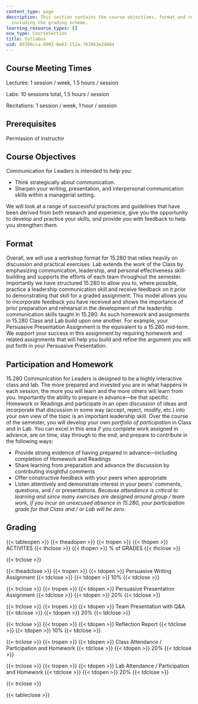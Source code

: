 ```yaml
---
content_type: page
description: This section contains the course objectives, format and requirements,
  including the grading scheme.
learning_resource_types: []
ocw_type: CourseSection
title: Syllabus
uid: 0d396cca-0902-0e63-152a-701063e24804
---
```


Course Meeting Times
--------------------

Lectures: 1 session / week, 1.5 hours / session

Labs: 10 sessions total, 1.5 hours / session

Recitations: 1 session / week, 1 hour / session

Prerequisites
-------------

Permission of instructor

Course Objectives
-----------------

Communication for Leaders is intended to help you:

*   Think strategically about communication.
*   Sharpen your writing, presentation, and interpersonal communication skills within a managerial setting.

We will look at a range of successful practices and guidelines that have been derived from both research and experience, give you the opportunity to develop and practice your skills, and provide you with feedback to help you strengthen them.

Format
------

Overall, we will use a workshop format for 15.280 that relies heavily on discussion and practical exercises. Lab extends the work of the Class by emphasizing communication, leadership, and personal effectiveness skill‐ building and supports the efforts of each team throughout the semester. Importantly we have structured 15.280 to allow you to, where possible, practice a leadership communication skill and receive feedback on it prior to demonstrating that skill for a graded assignment. This model allows you to incorporate feedback you have received and shows the importance of prior preparation and rehearsal in the development of the leadership communication skills taught in 15.280. As such homework and assignments in 15.280 Class and Lab build upon one another. For example, your Persuasive Presentation Assignment is the equivalent to a 15.280 mid‐term. We support your success in this assignment by requiring homework and related assignments that will help you build and refine the argument you will put forth in your Persuasive Presentation.

Participation and Homework
--------------------------

15.280 Communication for Leaders is designed to be a highly interactive class and lab. The more prepared and invested you are in what happens in each session, the more you will learn and the more others will learn from you. Importantly the ability to prepare in advance—be that specific Homework or Readings and participate in an open discussion of ideas and incorporate that discussion in some way (accept, reject, modify, etc.) into your own view of the topic is an important leadership skill. Over the course of the semester, you will develop your own _portfolio of participation_ in Class and in Lab. You can excel in this area if you complete work assigned in advance, are on time, stay through to the end, and prepare to contribute in the following ways:

*   Provide strong evidence of having prepared in advance—including completion of Homework and Readings
*   Share learning from preparation and advance the discussion by contributing insightful comments
*   Offer constructive feedback with your peers when appropriate
*   Listen attentively and demonstrate interest in your peers' comments, questions, and / or presentations. _Because attendance is critical to learning and since many exercises are designed around group / team work, if you incur an unexcused absence in 15.280, your participation grade for that Class and / or Lab will be zero_.

Grading
-------

{{< tableopen >}}
{{< theadopen >}}
{{< tropen >}}
{{< thopen >}}
ACTIVITES
{{< thclose >}}
{{< thopen >}}
% of GRADES
{{< thclose >}}

{{< trclose >}}

{{< theadclose >}}
{{< tropen >}}
{{< tdopen >}}
Persuasive Writing Assignment
{{< tdclose >}}
{{< tdopen >}}
10%
{{< tdclose >}}

{{< trclose >}}
{{< tropen >}}
{{< tdopen >}}
Persuasive Presentation Assignment
{{< tdclose >}}
{{< tdopen >}}
20%
{{< tdclose >}}

{{< trclose >}}
{{< tropen >}}
{{< tdopen >}}
Team Presentation with Q&A
{{< tdclose >}}
{{< tdopen >}}
20%
{{< tdclose >}}

{{< trclose >}}
{{< tropen >}}
{{< tdopen >}}
Reflection Report
{{< tdclose >}}
{{< tdopen >}}
10%
{{< tdclose >}}

{{< trclose >}}
{{< tropen >}}
{{< tdopen >}}
Class Attendance / Participation and Homework
{{< tdclose >}}
{{< tdopen >}}
20%
{{< tdclose >}}

{{< trclose >}}
{{< tropen >}}
{{< tdopen >}}
Lab Attendance / Participation and Homework
{{< tdclose >}}
{{< tdopen >}}
20%
{{< tdclose >}}

{{< trclose >}}

{{< tableclose >}}